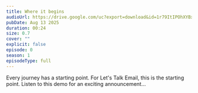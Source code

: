 ```yaml
---
title: Where it begins
audioUrl: https://drive.google.com/uc?export=download&id=1r79ItIPOhXYBxHbHMcKfQHqX7ygMH1kW
pubDate: Aug 13 2025
duration: 00:24
size: 0.7
cover: ""
explicit: false
episode: 0
season: 1
episodeType: full
---
```

Every journey has a starting point. For Let's Talk Email, this is the starting point. Listen to this demo for an exciting announcement...